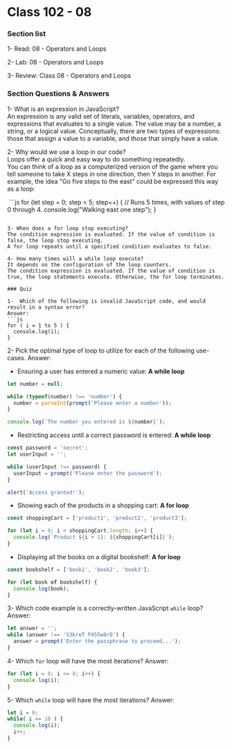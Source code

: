 # Class 102 - 08

### Section list  

1- Read: 08 - Operators and Loops

2- Lab: 08 - Operators and Loops

3- Review: Class 08 - Operators and Loops

### Section Questions & Answers

1- What is an expression in JavaScript?  
An expression is any valid set of literals, variables, operators, and expressions that evaluates to a single value. The value may be a number, a string, or a logical value. Conceptually, there are two types of expressions: those that assign a value to a variable, and those that simply have a value.  

2- Why would we use a loop in our code?  
Loops offer a quick and easy way to do something repeatedly.  
You can think of a loop as a computerized version of the game where you tell someone to take X steps in one direction, then Y steps in another. For example, the idea "Go five steps to the east" could be expressed this way as a loop:  

 ```js
for (let step = 0; step < 5; step++) {
  // Runs 5 times, with values of step 0 through 4.
  console.log("Walking east one step");
}

```  

3- When does a for loop stop executing?  
The condition expression is evaluated. If the value of condition is false, the loop stop executing.  
A for loop repeats until a specified condition evaluates to false.  

4- How many times will a while loop execute?  
It depends on the configuration of the loop counters.  
The condition expression is evaluated. If the value of condition is true, the loop statements execute. Otherwise, the for loop terminates. 

### Quiz

1-  Which of the following is invalid JavaScript code, and would result in a syntax error?  
Answer:  
```js
for ( i = 1 to 5 ) {
  console.log(i);
}
```  

2-  Pick the optimal type of loop to utilize for each of the following use-cases.
Answer:  

- Ensuring a user has entered a numeric value: **A while loop**  

```js
let number = null;

while (typeof(number) !== 'number') {
  number = parseInt(prompt('Please enter a number'));
}

console.log(`The number you entered is ${number}`);
```

- Restricting access until a correct password is entered: **A while loop**

```js
const password = 'secret';
let userInput = '';

while (userInput !== password) {
  userInput = prompt('Please enter the password');
}

alert('Access granted!');
```

- Showing each of the products in a shopping cart: **A for loop**  

```js
const shoppingCart = ['product1', 'product2', 'product3'];

for (let i = 0; i < shoppingCart.length; i++) {
  console.log(`Product ${i + 1}: ${shoppingCart[i]}`);
}
```

- Displaying all the books on a digital bookshelf: **A for loop**  

```js
const bookshelf = ['book1', 'book2', 'book3'];

for (let book of bookshelf) {
  console.log(book);
}
```

3-  Which code example is a correctly-written JavaScript `while` loop?  
Answer:  

```js
let answer = ''; 
while (answer !== 'S3kreT P455w0rD') {
  answer = prompt('Enter the passphrase to proceed...');
}
```  

4- Which `for` loop will have the most iterations?
Answer:  

```js
for (let i = 0; i <= 8; i++) {
  console.log(i);
}
```  

5-  Which `while` loop will have the most iterations?
Answer:  

```js
let i = 0;
while( i <= 10 ) {
  console.log(i);
  i++;
}
````
